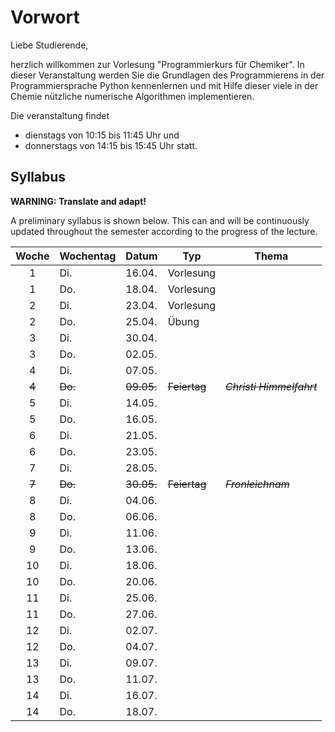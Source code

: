 # Vorwort

Liebe Studierende,

herzlich willkommen zur Vorlesung "Programmierkurs für Chemiker".
In dieser Veranstaltung werden Sie die Grundlagen des Programmierens 
in der Programmiersprache Python kennenlernen und mit Hilfe dieser 
viele in der Chemie nützliche numerische Algorithmen implementieren.

Die veranstaltung findet
- dienstags von 10:15 bis 11:45 Uhr
und
- donnerstags von 14:15 bis 15:45 Uhr
statt.

## Syllabus 

**WARNING: Translate and adapt!**

A preliminary syllabus is shown below. This can and will be continuously 
updated throughout the semester according to the progress of the lecture.


|Woche|Wochentag| Datum  | Typ         | Thema           |
|:---:|---------|-------|-------------|-----------------|
|  1  | Di.     | 16.04. | Vorlesung   |                 |
|  1  | Do.     | 18.04. | Vorlesung   |                 |
|  2  | Di.     | 23.04. | Vorlesung   |                 |
|  2  | Do.     | 25.04. | Übung       |                 |
|  3  | Di.     | 30.04. |             |                 |
|  3  | Do.     | 02.05. |             |                 |
|  4  | Di.     | 07.05. |             |                 |
|~~4~~| ~~Do.~~ | ~~09.05.~~ | ~~Feiertag~~ | ~~_Christi Himmelfahrt_~~ |
|  5  | Di.     | 14.05. |             |                 |
|  5  | Do.     | 16.05. |             |                 |
|  6  | Di.     | 21.05. |             |                 |
|  6  | Do.     | 23.05. |             |                 |
|  7  | Di.     | 28.05. |             |                 |
|~~7~~| ~~Do.~~ | ~~30.05.~~ | ~~Feiertag~~ | ~~_Fronleichnam_~~ |
|  8  | Di.     | 04.06. |             |                 |
|  8  | Do.     | 06.06. |             |                 |
|  9  | Di.     | 11.06. |             |                 |
|  9  | Do.     | 13.06. |             |                 |
| 10  | Di.     | 18.06. |             |                 |
| 10  | Do.     | 20.06. |             |                 |
| 11  | Di.     | 25.06. |             |                 |
| 11  | Do.     | 27.06. |             |                 |
| 12  | Di.     | 02.07. |             |                 |
| 12  | Do.     | 04.07. |             |                 |
| 13  | Di.     | 09.07. |             |                 |
| 13  | Do.     | 11.07. |             |                 |
| 14  | Di.     | 16.07. |             |                 |
| 14  | Do.     | 18.07. |             |                 |

